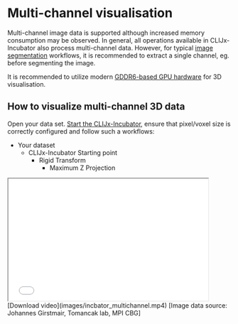 # Multi-channel visualisation
Multi-channel image data is supported although increased memory consumption may be observed. 
In general, all operations available in CLIJx-Incubator also process multi-channel data. 
However, for typical [image segmentation](https://clij.github.io/incubator/segmentation_nuclei) workflows, it is recommended to extract a single channel, eg. before segmenting the image.

It is recommended to utilize modern [GDDR6-based GPU hardware](https://clij.github.io/incubator/installation#hardware) for 3D visualisation.

## How to visualize multi-channel 3D data
Open your data set. [Start the CLIJx-Incubator](https://clij.github.io/incubator/getting_started), ensure that pixel/voxel size is correctly configured and follow such a workflows:

* Your dataset
  * CLIJx-Incubator Starting point
    * Rigid Transform
      * Maximum Z Projection
      
<iframe src="images/incbator_multichannel.mp4" width="450" height="275"></iframe>
[Download video](images/incbator_multichannel.mp4) [Image data source: Johannes Girstmair, Tomancak lab, MPI CBG]
